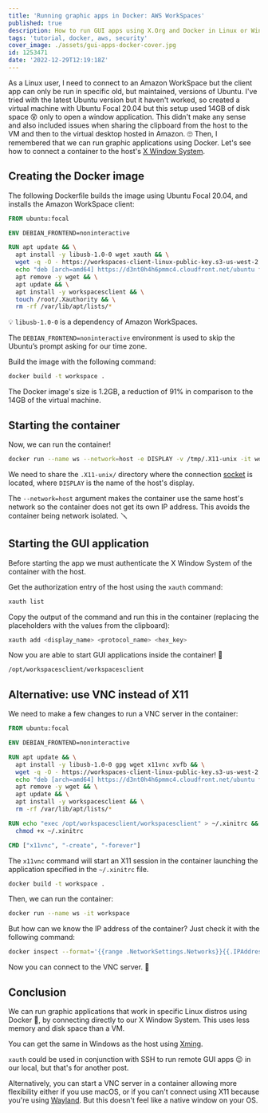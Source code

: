 ```yaml
---
title: 'Running graphic apps in Docker: AWS WorkSpaces'
published: true
description: How to run GUI apps using X.Org and Docker in Linux or Windows
tags: 'tutorial, docker, aws, security'
cover_image: ./assets/gui-apps-docker-cover.jpg
id: 1253471
date: '2022-12-29T12:19:18Z'
---
```


As a Linux user, I need to connect to an Amazon WorkSpace but the client app can only be run in specific old, but maintained, versions of Ubuntu. I've tried with the latest Ubuntu version but it haven't worked, so created a virtual machine with Ubuntu Focal 20.04 but this setup used 14GB of disk space 😵 only to open a window application. This didn't make any sense and also included issues when sharing the clipboard from the host to the VM and then to the virtual desktop hosted in Amazon. 🙄
Then, I remembered that we can run graphic applications using Docker. Let's see how to connect a container to the host's [X Window System](https://en.wikipedia.org/wiki/X_Window_System).

## Creating the Docker image

The following Dockerfile builds the image using Ubuntu Focal 20.04, and installs the Amazon WorkSpace client:

```Dockerfile
FROM ubuntu:focal

ENV DEBIAN_FRONTEND=noninteractive

RUN apt update && \
  apt install -y libusb-1.0-0 wget xauth && \
  wget -q -O - https://workspaces-client-linux-public-key.s3-us-west-2.amazonaws.com/ADB332E7.asc | apt-key add - && \
  echo "deb [arch=amd64] https://d3nt0h4h6pmmc4.cloudfront.net/ubuntu focal main" > /etc/apt/sources.list.d/amazon-workspaces-clients.list && \
  apt remove -y wget && \
  apt update && \
  apt install -y workspacesclient && \
  touch /root/.Xauthority && \
  rm -rf /var/lib/apt/lists/*
```

💡 `libusb-1.0-0` is a dependency of Amazon WorkSpaces.

The `DEBIAN_FRONTEND=noninteractive` environment is used to skip the Ubuntu’s prompt asking for our time zone.

Build the image with the following command:

```bash
docker build -t workspace .
```

The Docker image's size is 1.2GB, a reduction of 91% in comparison to the 14GB of the virtual machine.

## Starting the container

Now, we can run the container!

```bash
docker run --name ws --network=host -e DISPLAY -v /tmp/.X11-unix -it workspace
```

We need to share the `.X11-unix/` directory where the connection [socket](https://en.wikipedia.org/wiki/Unix_domain_socket) is located, where `DISPLAY` is the name of the host's display.

The `--network=host` argument makes the container use the same host's network so the container does not get its own IP address. This avoids the container being network isolated. 🪛

## Starting the GUI application

Before starting the app we must authenticate the X Window System of the container with the host.

Get the authorization entry of the host using the `xauth` command:

```bash
xauth list
```

Copy the output of the command and run this in the container (replacing the placeholders with the values from the clipboard):

```bash
xauth add <display_name> <protocol_name> <hex_key>
```

Now you are able to start GUI applications inside the container! 🎉

```bash
/opt/workspacesclient/workspacesclient
```

## Alternative: use VNC instead of X11

We need to make a few changes to run a VNC server in the container:

```Dockerfile
FROM ubuntu:focal

ENV DEBIAN_FRONTEND=noninteractive

RUN apt update && \
  apt install -y libusb-1.0-0 gpg wget x11vnc xvfb && \
  wget -q -O - https://workspaces-client-linux-public-key.s3-us-west-2.amazonaws.com/ADB332E7.asc | apt-key add - && \
  echo "deb [arch=amd64] https://d3nt0h4h6pmmc4.cloudfront.net/ubuntu focal main" > /etc/apt/sources.list.d/amazon-workspaces-clients.list && \
  apt remove -y wget && \
  apt update && \
  apt install -y workspacesclient && \
  rm -rf /var/lib/apt/lists/*

RUN echo "exec /opt/workspacesclient/workspacesclient" > ~/.xinitrc && \
  chmod +x ~/.xinitrc

CMD ["x11vnc", "-create", "-forever"]
```

The `x11vnc` command will start an X11 session in the container launching the application specified in the `~/.xinitrc` file.

```bash
docker build -t workspace .
```

Then, we can run the container:

```bash
docker run --name ws -it workspace
```

But how can we know the IP address of the container? Just check it with the following command:

```bash
docker inspect --format='{{range .NetworkSettings.Networks}}{{.IPAddress}}{{end}}' ws
```

Now you can connect to the VNC server. 🔌

## Conclusion

We can run graphic applications that work in specific Linux distros using Docker 🐋, by connecting directly to our X Window System. This uses less memory and disk space than a VM.

You can get the same in Windows as the host using [Xming](https://sourceforge.net/projects/xming/).

`xauth` could be used in conjunction with SSH to run remote GUI apps 😉 in our local, but that's for another post.

Alternatively, you can start a VNC server in a container allowing more flexibility either if you use macOS, or if you can't connect using X11 because you're using [Wayland](https://en.wikipedia.org/wiki/Wayland_(display_server_protocol)). But this doesn't feel like a native window on your OS.
